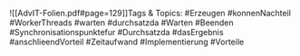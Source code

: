 
![[AdvIT-Folien.pdf#page=129]]Tags & Topics:
   #Erzeugen
   #konnenNachteil
   #WorkerThreads
   #warten
   #durchsatzda
   #Warten
   #Beenden
   #Synchronisationspunktefur
   #Durchsatzda
   #dasErgebnis
   #anschlieendVorteil
   #Zeitaufwand
   #Implementierung
   #Vorteile